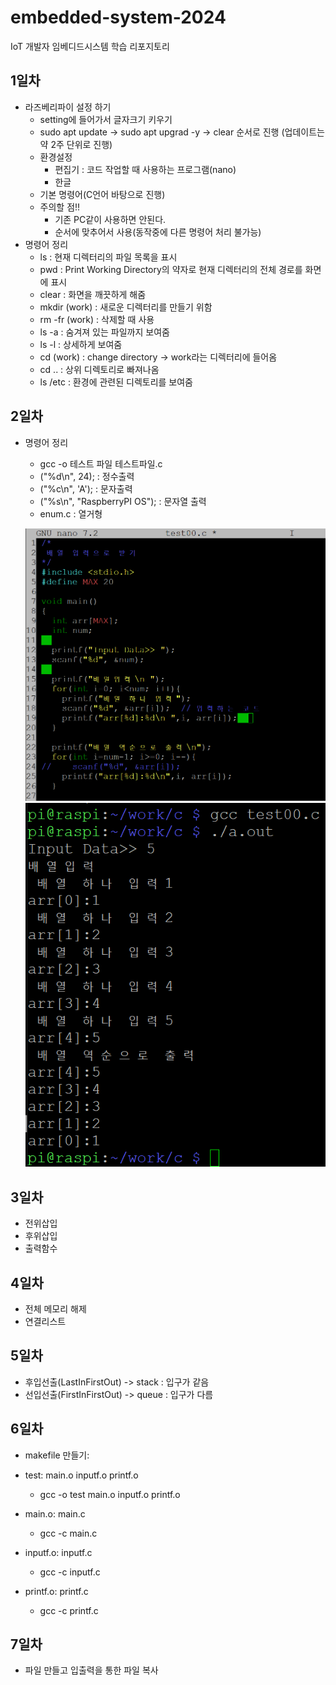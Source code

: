 # embedded-system-2024
IoT 개발자 임베디드시스템 학습 리포지토리

## 1일차
- 라즈베리파이 설정 하기
    - setting에 들어가서 글자크기 키우기
	- sudo apt update -> sudo apt upgrad -y -> clear 순서로 진행 (업데이트는 약 2주 단위로 진행)
	- 환경설정
	    - 편집기 : 코드 작업할 때 사용하는 프로그램(nano)
		- 한글
	- 기본 명령어(C언어 바탕으로 진행)
	- 주의할 점!!
	    - 기존 PC같이 사용하면 안된다.
		- 순서에 맞추어서 사용(동작중에 다른 명령어 처리 불가능)
- 명령어 정리
    - ls : 현재 디렉터리의 파일 목록을 표시
	- pwd : Print Working Directory의 약자로 현재 디렉터리의 전체 경로를 화면에 표시
	- clear : 화면을 깨끗하게 해줌
	- mkdir (work) : 새로운 디렉터리를 만들기 위함
	- rm -fr (work) : 삭제할 때 사용
	- ls -a : 숨겨져 있는 파일까지 보여줌
	- ls -l : 상세하게 보여줌
	- cd (work) : change directory -> work라는 디렉터리에 들어옴
	- cd .. : 상위 디렉토리로 빠져나옴
	- ls /etc : 환경에 관련된 디렉토리를 보여줌
	
## 2일차
- 명령어 정리
    - gcc -o 테스트 파일 테스트파일.c 
	- ("%d\n", 24);  : 정수출력
	- ("%c\n", 'A'); : 문자출력
	- ("%s\n", "RaspberryPI OS"); : 문자열 출력
	- enum.c : 열거형
	
	![열거형](https://raw.githubusercontent.com/qkrskdusdlqslek/embedded-system-2024/main/images/array.png)
	![열거형 풀이](https://raw.githubusercontent.com/qkrskdusdlqslek/embedded-system-2024/main/images/array01.png)

## 3일차
- 전위삽입  
- 후위삽입
- 출력함수

## 4일차
- 전체 메모리 해제
- 연결리스트

## 5일차
- 후입선출(LastInFirstOut) -> stack : 입구가 같음
- 선입선출(FirstInFirstOut) -> queue : 입구가 다름

## 6일차
- makefile 만들기: 
 - test: main.o inputf.o printf.o
    - gcc -o test main.o inputf.o printf.o

 - main.o: main.c
    - gcc -c main.c

 - inputf.o: inputf.c
    - gcc -c inputf.c

 - printf.o: printf.c
    - gcc -c printf.c
   
## 7일차
- 파일 만들고 입출력을 통한 파일 복사


